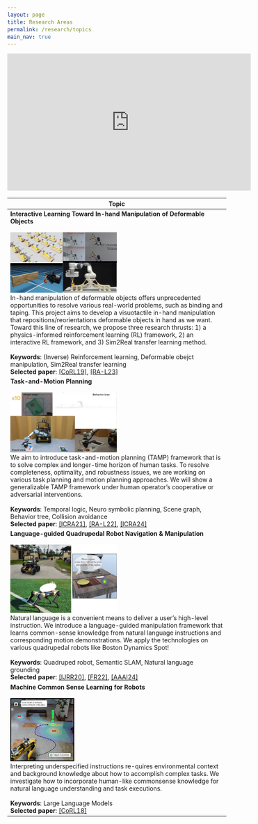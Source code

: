 ```yaml
---
layout: page
title: Research Areas
permalink: /research/topics
main_nav: true
---
```




<table>
<thead>
<tr>
<div class="video-container">
<iframe width="560" height="315"  src="https://www.youtube.com/embed/U--BgrBPQfI?start=37&end=86&loop=1" title="YouTube video player" frameborder="0" allow="accelerometer; autoplay; clipboard-write; encrypted-media; gyroscope; picture-in-picture; web-share" allowfullscreen></iframe>
</div>
<th class="caption">Topic</th>
</tr>
</thead>

<tbody>

<tr>
<td class="topic">
<b>Interactive Learning Toward In-hand Manipulation of Deformable Objects</b>
<br>
<br>
    <a href="/assets/research/research_iitp.png" data-lightbox="Deformable object manipulation + Inverse constraint learning" >
      <img style="width: 50%" src="/assets/research/research_iitp.png">
    </a>
<br>
In-hand manipulation of deformable objects offers unprecedented opportunities to resolve
various real-world problems, such as binding and taping. This project aims to develop a visuotactile
in-hand manipulation that repositions/reorientations deformable objects in hand as we want. Toward
this line of research, we propose three research thrusts: 1) a physics-informed reinforcement learning
(RL) framework, 2) an interactive RL framework, and 3) Sim2Real transfer learning method.
<br>
<br>
<b>Keywords</b>: (Inverse) Reinforcement learning, Deformable obejct manipulation, Sim2Real transfer learning
<br>    
<b>Selected paper</b>: <a href="https://proceedings.mlr.press/v100/park20a.html" target="_blank">[CoRL19]</a>, <a href="https://arxiv.org/abs/2306.12357" target="_blank">[RA-L23]</a> 
</td>
</tr>

<tr>
<td class="topic">
<b>Task-and-Motion Planning</b>
<br>
<br>
    <a href="/assets/research/research_TAMP.jpg" data-lightbox="Task-and-Motion Planning" >
      <img style="width: 50%" src="/assets/research/research_TAMP.jpg">
    </a>
<br>
We aim to introduce task-and-motion planning (TAMP) framework that is to solve complex and longer-time horizon of human tasks. To resolve completeness, optimality, and robustness issues, we are working on various task planning and motion planning approaches. We will show a generalizable TAMP framework under human operator’s cooperative or adversarial interventions.
<br>    
<br>
<b>Keywords</b>: Temporal logic, Neuro symbolic planning, Scene graph, Behavior tree, Collision avoidance
<br>        
<b>Selected paper</b>: <a href="https://ieeexplore.ieee.org/abstract/document/9561807" target="_blank">[ICRA21]</a>,  <a href="https://ieeexplore.ieee.org/abstract/document/9851942" target="_blank">[RA-L22]</a>, <a href="https://arxiv.org/abs/2310.04044" target="_blank">[ICRA24]</a>       
</td>
</tr>

<tr>
<td class="topic">
<b>Language-guided Quadrupedal Robot Navigation & Manipulation</b>
<br>
<br>
    <a href="/assets/research/research_quad.jpg" data-lightbox="Task-and-Motion Planning" >
      <img style="width: 50%" src="/assets/research/research_quad.jpg">
    </a>
<br>
Natural language is a convenient means to deliver a user’s high-level instruction. We introduce a language-guided manipulation framework that learns common-sense knowledge from natural language instructions and corresponding motion demonstrations. We apply the technologies on various quadrupedal robots like Boston Dynamics Spot!
<br>
<br>
<b>Keywords</b>: Quadruped robot, Semantic SLAM, Natural language grounding
<br>        
<b>Selected paper</b>: <a href="https://journals.sagepub.com/eprint/PSW4Z5AXF4AYTSXRN7AI/full" target="_blank">[IJRR20]</a>, <a href="http://fieldrobotics.net/Field_Robotics/Volume_2_files/Vol2_17.pdf" target="_blank">[FR22]</a>, <a href="https://arxiv.org/abs/2402.01183" target="_blank">[AAAI24]</a>
</td>
</tr>


<tr>
<td class="topic">
<b>Machine Common Sense Learning for Robots</b>
<br>
<br>
    <a href="/assets/research/research_grounding.png" data-lightbox="Commonsense spatial grounding" >
      <img style="width: 30%" src="/assets/research/research_grounding.png">
    </a>
<br> Interpreting underspecified instructions re-quires environmental context and background knowledge about how to accomplish complex tasks. We investigate how to incorporate human-like commonsense knowledge for natural language understanding and task executions. 
<br>
<br>
<b>Keywords</b>: Large Language Models
<br>            
<b>Selected paper</b>: <a href="http://proceedings.mlr.press/v87/nyga18a/nyga18a.pdf" target="_blank">[CoRL18]</a>
</td>
</tr>

</tbody>
</table>


